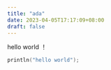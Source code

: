```yaml
---
title: "ada"
date: 2023-04-05T17:17:09+08:00
draft: false
---
```


hello world ！
```c
println("hello world");

```